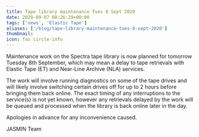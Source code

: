 ```yaml
---
title: Tape library maintenance Tues 8 Sept 2020
date: 2020-09-07 08:26:29+00:00
tags: ['news', 'Elastic Tape']
aliases: ['/blog/tape-library-maintenance-tues-8-sept-2020']
thumbnail: 
icon: fas circle-info
---
```


Maintenance work on the Spectra tape library is now planned for tomorrow Tuesday 8th September, which may mean a delay to tape retrievals with Elastic Tape (ET) and Near-Line Archive (NLA) services.


The work will involve running diagnostics on some of the tape drives and will likely involve switching certain drives off for up to 2 hours before bringing them back online. The exact timing of any interruptions to the service(s) is not yet known, however any retrievals delayed by the work will be queued and processed when the library is back online later in the day.


Apologies in advance for any inconvenience caused.


JASMIN Team 


